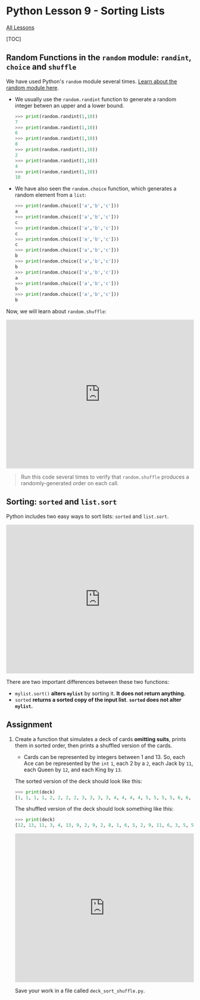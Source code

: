 # Python Lesson 9 - Sorting Lists

[All Lessons](https://zsiegel92.github.io/Eitan_S/)

[TOC]

## Random Functions in the `random` module: `randint`, `choice` and `shuffle`

We have used Python's `random` module several times. [Learn about the random module here](https://docs.python.org/3.6/library/random.html).

* We usually use the `random.randint` function to generate a random integer betwen an upper and a lower bound.
	```python
	>>> print(random.randint(1,10))
	7
	>>> print(random.randint(1,10))
	6
	>>> print(random.randint(1,10))
	8
	>>> print(random.randint(1,10))
	2
	>>> print(random.randint(1,10))
	4
	>>> print(random.randint(1,10))
	10
	```
* We have also seen the `random.choice` function, which generates a random element from a `list`:
	```python
	>>> print(random.choice(['a','b','c']))
	a
	>>> print(random.choice(['a','b','c']))
	c
	>>> print(random.choice(['a','b','c']))
	c
	>>> print(random.choice(['a','b','c']))
	c
	>>> print(random.choice(['a','b','c']))
	b
	>>> print(random.choice(['a','b','c']))
	b
	>>> print(random.choice(['a','b','c']))
	a
	>>> print(random.choice(['a','b','c']))
	b
	>>> print(random.choice(['a','b','c']))
	b
	```

Now, we will learn about `random.shuffle`:

<iframe height="400px" width="100%" src="https://repl.it/@ZSiegel/RandomShuffle?lite=true" scrolling="no" frameborder="no" allowtransparency="true" allowfullscreen="true" sandbox="allow-forms allow-pointer-lock allow-popups allow-same-origin allow-scripts allow-modals"></iframe>

>Run this code several times to verify that `random.shuffle` produces a randomly-generated order on each call.

## Sorting: `sorted` and `list.sort`

Python includes two easy ways to sort lists: `sorted` and `list.sort`.

<iframe height="400px" width="100%" src="https://repl.it/@ZSiegel/listsortsorted?lite=true" scrolling="no" frameborder="no" allowtransparency="true" allowfullscreen="true" sandbox="allow-forms allow-pointer-lock allow-popups allow-same-origin allow-scripts allow-modals"></iframe>

There are two important differences between these two functions:

* `mylist.sort()` **alters `mylist`** by sorting it. **It does not return anything.**
* `sorted` **returns a sorted copy of the input list**. **`sorted` does not alter `mylist`.**


## Assignment

1. Create a function that simulates a deck of cards **omitting suits**, prints them in sorted order, then prints a shuffled version of the cards.

	* Cards can be represented by integers between 1 and 13. So, each Ace can be represented by the `int` `1`, each 2 by a `2`, each Jack by `11`, each Queen by `12`, and each King by `13`.

	The sorted version of the deck should look like this:

	```python
	>>> print(deck)
	[1, 1, 1, 1, 2, 2, 2, 2, 3, 3, 3, 3, 4, 4, 4, 4, 5, 5, 5, 5, 6, 6, 6, 6, 7, 7, 7, 7, 8, 8, 8, 8, 9, 9, 9, 9, 10, 10, 10, 10, 11, 11, 11, 11, 12, 12, 12, 12, 13, 13, 13, 13]
	```

	The shuffled version of the deck should look something like this:

	```python
	>>> print(deck)
	[12, 13, 11, 3, 4, 13, 9, 2, 9, 2, 8, 1, 6, 5, 2, 9, 11, 6, 3, 5, 5, 7, 6, 2, 3, 8, 4, 7, 12, 10, 9, 12, 4, 8, 1, 7, 13, 11, 1, 4, 5, 11, 1, 6, 7, 12, 8, 10, 3, 13, 10, 10]
	```

	<iframe height="400px" width="100%" src="https://repl.it/@ZSiegel/Decksortshuffle?lite=true" scrolling="no" frameborder="no" allowtransparency="true" allowfullscreen="true" sandbox="allow-forms allow-pointer-lock allow-popups allow-same-origin allow-scripts allow-modals"></iframe>

	Save your work in a file called `deck_sort_shuffle.py`.
